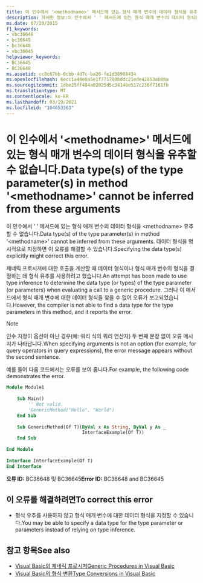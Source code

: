 ```yaml
---
title: 이 인수에서 '<methodname>' 메서드에 있는 형식 매개 변수의 데이터 형식을 유추할 수 없습니다.
description: 자세한 정보:이 인수에서 ' ' 메서드에 있는 형식 매개 변수의 데이터 형식을 유추할 수 없습니다. <methodname>
ms.date: 07/20/2015
f1_keywords:
- vbc36648
- bc36645
- bc36648
- vbc36645
helpviewer_keywords:
- BC36645
- BC36648
ms.assetid: cc8c67bb-6cbb-4d7c-ba26-fe1d38908434
ms.openlocfilehash: 6ecc1a44e6a5e1f771780bddc21ede42853ab88a
ms.sourcegitcommit: 1dbe25ff484a02025d5c34146e517c236f7161fb
ms.translationtype: MT
ms.contentlocale: ko-KR
ms.lasthandoff: 03/19/2021
ms.locfileid: "104653363"
---
```

# <a name="data-types-of-the-type-parameters-in-method-methodname-cannot-be-inferred-from-these-arguments"></a><span data-ttu-id="1d808-103">이 인수에서 '\<methodname>' 메서드에 있는 형식 매개 변수의 데이터 형식을 유추할 수 없습니다.</span><span class="sxs-lookup"><span data-stu-id="1d808-103">Data type(s) of the type parameter(s) in method '\<methodname>' cannot be inferred from these arguments</span></span>

<span data-ttu-id="1d808-104">이 인수에서 ' ' 메서드에 있는 형식 매개 변수의 데이터 형식을 \<methodname> 유추할 수 없습니다.</span><span class="sxs-lookup"><span data-stu-id="1d808-104">Data type(s) of the type parameter(s) in method '\<methodname>' cannot be inferred from these arguments.</span></span> <span data-ttu-id="1d808-105">데이터 형식을 명시적으로 지정하면 이 오류를 해결할 수 있습니다.</span><span class="sxs-lookup"><span data-stu-id="1d808-105">Specifying the data type(s) explicitly might correct this error.</span></span>  
  
 <span data-ttu-id="1d808-106">제네릭 프로시저에 대한 호출을 계산할 때 데이터 형식이나 형식 매개 변수의 형식을 결정하는 데 형식 유추를 사용하려고 했습니다.</span><span class="sxs-lookup"><span data-stu-id="1d808-106">An attempt has been made to use type inference to determine the data type (or types) of the type parameter (or parameters) when evaluating a call to a generic procedure.</span></span> <span data-ttu-id="1d808-107">그러나 이 메서드에서 형식 매개 변수에 대한 데이터 형식을 찾을 수 없어 오류가 보고되었습니다.</span><span class="sxs-lookup"><span data-stu-id="1d808-107">However, the compiler is not able to find a data type for the type parameters in this method, and it reports the error.</span></span>  
  
> [!NOTE]
> <span data-ttu-id="1d808-108">인수 지정이 옵션이 아닌 경우(예: 쿼리 식의 쿼리 연산자) 두 번째 문장 없이 오류 메시지가 나타납니다.</span><span class="sxs-lookup"><span data-stu-id="1d808-108">When specifying arguments is not an option (for example, for query operators in query expressions), the error message appears without the second sentence.</span></span>  
  
 <span data-ttu-id="1d808-109">예를 들어 다음 코드에서는 오류를 보여 줍니다.</span><span class="sxs-lookup"><span data-stu-id="1d808-109">For example, the following code demonstrates the error.</span></span>  
  
```vb  
Module Module1  
  
    Sub Main()  
        '' Not valid.  
        'GenericMethod("Hello", "World")  
    End Sub  
  
    Sub GenericMethod(Of T)(ByVal x As String, ByVal y As _  
                            InterfaceExample(Of T))  
    End Sub  
  
End Module  
  
Interface InterfaceExample(Of T)  
End Interface  
```  
  
 <span data-ttu-id="1d808-110">**오류 ID:** BC36648 및 BC36645</span><span class="sxs-lookup"><span data-stu-id="1d808-110">**Error ID:** BC36648 and BC36645</span></span>  
  
## <a name="to-correct-this-error"></a><span data-ttu-id="1d808-111">이 오류를 해결하려면</span><span class="sxs-lookup"><span data-stu-id="1d808-111">To correct this error</span></span>  
  
- <span data-ttu-id="1d808-112">형식 유추를 사용하지 않고 형식 매개 변수에 대한 데이터 형식을 지정할 수 있습니다.</span><span class="sxs-lookup"><span data-stu-id="1d808-112">You may be able to specify a data type for the type parameter or parameters instead of relying on type inference.</span></span>  
  
## <a name="see-also"></a><span data-ttu-id="1d808-113">참고 항목</span><span class="sxs-lookup"><span data-stu-id="1d808-113">See also</span></span>

- [<span data-ttu-id="1d808-114">Visual Basic의 제네릭 프로시저</span><span class="sxs-lookup"><span data-stu-id="1d808-114">Generic Procedures in Visual Basic</span></span>](../programming-guide/language-features/data-types/generic-procedures.md)
- [<span data-ttu-id="1d808-115">Visual Basic의 형식 변환</span><span class="sxs-lookup"><span data-stu-id="1d808-115">Type Conversions in Visual Basic</span></span>](../programming-guide/language-features/data-types/type-conversions.md)

